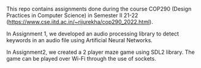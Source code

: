This repo contains assignments done during the course COP290 (Design Practices in Computer Science) in Semester II 21-22 (https://www.cse.iitd.ac.in/~rijurekha/cop290_2022.html).

In Assignment 1, we developed an audio processing library to detect keywords in an audio file using Artificial Neural Networks.

In Assignment2, we created a 2 player maze game using SDL2 library. The game can be played over Wi-Fi through the use of sockets.
